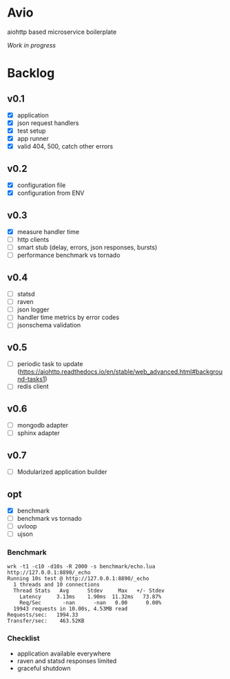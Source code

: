 # Avio

aiohttp based microservice boilerplate

_Work in progress_

# Backlog
## v0.1
- [x] application
- [x] json request handlers
- [x] test setup
- [x] app runner
- [x] valid 404, 500, catch other errors
## v0.2
- [x] configuration file 
- [x] configuration from ENV
## v0.3
- [x] measure handler time
- [ ] http clients
- [ ] smart stub (delay, errors, json responses, bursts)
- [ ] performance benchmark vs tornado
## v0.4
- [ ] statsd
- [ ] raven
- [ ] json logger
- [ ] handler time metrics by error codes
- [ ] jsonschema validation
## v0.5
- [ ] periodic task to update (https://aiohttp.readthedocs.io/en/stable/web_advanced.html#background-tasks1)
- [ ] redis client
## v0.6
- [ ] mongodb adapter
- [ ] sphinx adapter
## v0.7
- [ ] Modularized application builder

## opt
- [x] benchmark
- [ ] benchmark vs tornado
- [ ] uvloop
- [ ] ujson

### Benchmark
```
wrk -t1 -c10 -d10s -R 2000 -s benchmark/echo.lua http://127.0.0.1:8890/_echo
Running 10s test @ http://127.0.0.1:8890/_echo
  1 threads and 10 connections
  Thread Stats   Avg      Stdev     Max   +/- Stdev
    Latency     3.13ms    1.90ms  11.32ms   73.87%
    Req/Sec       -nan      -nan   0.00      0.00%
  19943 requests in 10.00s, 4.53MB read
Requests/sec:   1994.33
Transfer/sec:    463.52KB
```

### Checklist

- application available everywhere
- raven and statsd responses limited
- graceful shutdown

